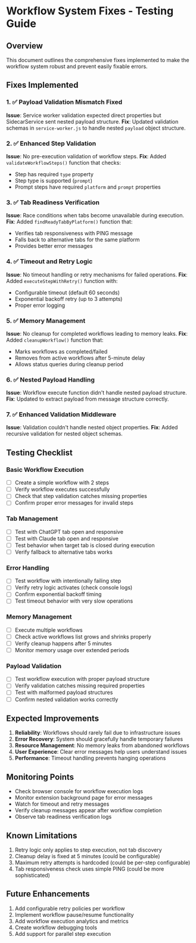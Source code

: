 # Workflow System Fixes - Testing Guide

## Overview
This document outlines the comprehensive fixes implemented to make the workflow system robust and prevent easily fixable errors.

## Fixes Implemented

### 1. ✅ Payload Validation Mismatch Fixed
**Issue**: Service worker validation expected direct properties but SidecarService sent nested payload structure.
**Fix**: Updated validation schemas in `service-worker.js` to handle nested `payload` object structure.

### 2. ✅ Enhanced Step Validation
**Issue**: No pre-execution validation of workflow steps.
**Fix**: Added `validateWorkflowSteps()` function that checks:
- Step has required `type` property
- Step type is supported (`prompt`)
- Prompt steps have required `platform` and `prompt` properties

### 3. ✅ Tab Readiness Verification
**Issue**: Race conditions when tabs become unavailable during execution.
**Fix**: Added `findReadyTabByPlatform()` function that:
- Verifies tab responsiveness with PING message
- Falls back to alternative tabs for the same platform
- Provides better error messages

### 4. ✅ Timeout and Retry Logic
**Issue**: No timeout handling or retry mechanisms for failed operations.
**Fix**: Added `executeStepWithRetry()` function with:
- Configurable timeout (default 60 seconds)
- Exponential backoff retry (up to 3 attempts)
- Proper error logging

### 5. ✅ Memory Management
**Issue**: No cleanup for completed workflows leading to memory leaks.
**Fix**: Added `cleanupWorkflow()` function that:
- Marks workflows as completed/failed
- Removes from active workflows after 5-minute delay
- Allows status queries during cleanup period

### 6. ✅ Nested Payload Handling
**Issue**: Workflow execute function didn't handle nested payload structure.
**Fix**: Updated to extract payload from message structure correctly.

### 7. ✅ Enhanced Validation Middleware
**Issue**: Validation couldn't handle nested object properties.
**Fix**: Added recursive validation for nested object schemas.

## Testing Checklist

### Basic Workflow Execution
- [ ] Create a simple workflow with 2 steps
- [ ] Verify workflow executes successfully
- [ ] Check that step validation catches missing properties
- [ ] Confirm proper error messages for invalid steps

### Tab Management
- [ ] Test with ChatGPT tab open and responsive
- [ ] Test with Claude tab open and responsive
- [ ] Test behavior when target tab is closed during execution
- [ ] Verify fallback to alternative tabs works

### Error Handling
- [ ] Test workflow with intentionally failing step
- [ ] Verify retry logic activates (check console logs)
- [ ] Confirm exponential backoff timing
- [ ] Test timeout behavior with very slow operations

### Memory Management
- [ ] Execute multiple workflows
- [ ] Check active workflows list grows and shrinks properly
- [ ] Verify cleanup happens after 5 minutes
- [ ] Monitor memory usage over extended periods

### Payload Validation
- [ ] Test workflow execution with proper payload structure
- [ ] Verify validation catches missing required properties
- [ ] Test with malformed payload structures
- [ ] Confirm nested validation works correctly

## Expected Improvements

1. **Reliability**: Workflows should rarely fail due to infrastructure issues
2. **Error Recovery**: System should gracefully handle temporary failures
3. **Resource Management**: No memory leaks from abandoned workflows
4. **User Experience**: Clear error messages help users understand issues
5. **Performance**: Timeout handling prevents hanging operations

## Monitoring Points

- Check browser console for workflow execution logs
- Monitor extension background page for error messages
- Watch for timeout and retry messages
- Verify cleanup messages appear after workflow completion
- Observe tab readiness verification logs

## Known Limitations

1. Retry logic only applies to step execution, not tab discovery
2. Cleanup delay is fixed at 5 minutes (could be configurable)
3. Maximum retry attempts is hardcoded (could be per-step configurable)
4. Tab responsiveness check uses simple PING (could be more sophisticated)

## Future Enhancements

1. Add configurable retry policies per workflow
2. Implement workflow pause/resume functionality
3. Add workflow execution analytics and metrics
4. Create workflow debugging tools
5. Add support for parallel step execution